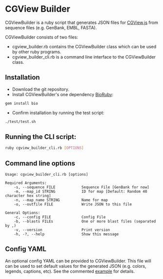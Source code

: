 # CGView Builder

CGViewBuilder is a ruby script that generates JSON files for
[CGView.js](http://cgview.ca) from sequence files (e.g. GenBank, EMBL, FASTA).

CGViewBuilder consists of two files:

- cgview_builder.rb contains the CGViewBuilder class which can be used by other ruby programs.
- cgview_builder_cli.rb is a command line interface to the CGViewBuilder class.

## Installation

- Download the git repository.
- Install CGViewBuilder's one dependency [BioRuby](http://bioruby.org):
```bash
gem install bio
```
- Confirm installation by running the test script:
```bash
./test/test.sh
```


## Running the CLI script:

```bash
ruby cgview_builder_cli.rb [OPTIONS]
```

## Command line options

    Usage: cgview_builder_cli.rb [options]

    Required Arguments:
        -s, --sequence FILE            Sequence File [GenBank for now]
        -m, --map_id STRING            ID for map [Default: Random 40 character hex string]
        -n, --map_name STRING          Name for map
        -o, --outfile FILE             Write JSON to this file

    General Options:
        -c, --config FILE              Config File
        -b, --blasts FILEs             One or more blast files (separated by ,)
        -v, --version                  Print version
        -h, -?, --help                 Show this message

## Config YAML

An optional config YAML can be provided to CGViewBuilder. This file will can be
used to set default values for the generated JSON (e.g. colors, legends, captions, etc).
See the commented [example](config_example.yml) for details.

